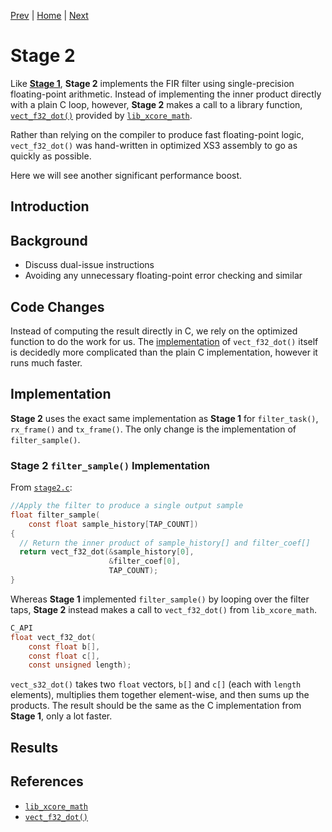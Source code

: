 
[Prev](stage1.md) | [Home](../intro.md) | [Next](partB.md)


# Stage 2

Like [**Stage 1**](stage1.md), **Stage 2** implements the FIR filter using
single-precision floating-point arithmetic. Instead of implementing the inner
product directly with a plain C loop, however, **Stage 2** makes a call to a
library function,
[`vect_f32_dot()`](https://github.com/xmos/lib_xcore_math/blob/v2.1.1/lib_xcore_math/api/xmath/vect/vect_f32.h#L115-L140)
provided by [`lib_xcore_math`](https://github.com/xmos/lib_xcore_math).

Rather than relying on the compiler to produce fast floating-point logic,
`vect_f32_dot()` was hand-written in optimized XS3 assembly to go as quickly as
possible.

Here we will see another significant performance boost.

## Introduction

## Background

* Discuss dual-issue instructions
* Avoiding any unnecessary floating-point error checking and similar

## Code Changes


Instead of computing the result directly in C, we rely on the optimized function
to do the work for us. The
[implementation](https://github.com/xmos/lib_xcore_math/blob/v2.1.1/lib_xcore_math/src/arch/xs3/vect_f32/vect_f32_dot.S)
of `vect_f32_dot()` itself is decidedly more complicated than the plain C
implementation, however it runs much faster.

## Implementation

**Stage 2** uses the exact same implementation as **Stage 1** for
`filter_task()`, `rx_frame()` and `tx_frame()`. The only change is the
implementation of `filter_sample()`.


### Stage 2 `filter_sample()` Implementation

From [`stage2.c`](TODO):
```c
//Apply the filter to produce a single output sample
float filter_sample(
    const float sample_history[TAP_COUNT])
{
  // Return the inner product of sample_history[] and filter_coef[]
  return vect_f32_dot(&sample_history[0], 
                      &filter_coef[0], 
                      TAP_COUNT);
}
```

Whereas **Stage 1** implemented `filter_sample()` by looping over the filter
taps, **Stage 2** instead makes a call to `vect_f32_dot()` from
`lib_xcore_math`.

```C
C_API
float vect_f32_dot(
    const float b[],
    const float c[],
    const unsigned length);
```

`vect_s32_dot()` takes two `float` vectors, `b[]` and `c[]` (each with `length`
elements), multiplies them together element-wise, and then sums up the products.
The result should be the same as the C implementation from **Stage 1**, only a
lot faster.

## Results



## References

* [`lib_xcore_math`](https://github.com/xmos/lib_xcore_math)
* [`vect_f32_dot()`](https://github.com/xmos/lib_xcore_math/blob/v2.1.1/lib_xcore_math/api/xmath/vect/vect_f32.h#L115-L140)